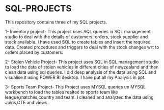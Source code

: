 # SQL-PROJECTS
This repository contains three of my SQL projects.

1- Inventory project- This project uses SQL queries in SQL management studio to deal with the details of customers, orders, stock supplier and stock available. I have used SQL to create tables and insert the required data. Created procedures and triggers to deal with the stock changes wrt to orders placed by customers.


2- Stolen Vehicle Project- This project uses SQL in SQL management studio to load the data of stolen vehicles in different cities of newzealand and then clean data using sql queries. I did deep analysis of the data using SQL and visualise it using POWER BI desktop. I have put all my Analysis in ppt.

3- Sports Team Project- This Project uses MYSQL queries un MYSQL workbench to load the tables realted to sports team like  league,matches,country and team. I cleaned and analyzed the data using Joins,CTE and views. 
